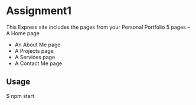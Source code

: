 

# Assignment1

This Express site includes the pages from your Personal Portfolio 5 pages
 – A Home page
 - An About Me page
 - A Projects page
 - A Services page
 - A Contact Me page

## Usage

$ npm start